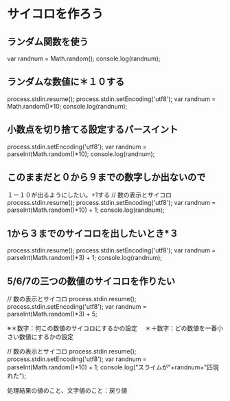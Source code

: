 
# サイコロを作ろう
## ランダム関数を使う
var randnum = Math.random();
console.log(randnum);

## ランダムな数値に＊１０する
process.stdin.resume();
process.stdin.setEncoding('utf8');
var randnum = Math.random()*10;
console.log(randnum);

## 小数点を切り捨てる設定するパースイント
process.stdin.setEncoding('utf8');
var randnum = parseInt(Math.random()*10);
console.log(randnum);

## このままだと０から９までの数字しか出ないので
１ー１０が出るようにしたい。+1する
// 数の表示とサイコロ
process.stdin.resume();
process.stdin.setEncoding('utf8');
var randnum = parseInt(Math.random()*10) + 1;
console.log(randnum);

## 1から３までのサイコロを出したいとき*３
process.stdin.resume();
process.stdin.setEncoding('utf8');
var randnum = parseInt(Math.random()*3) + 1;
console.log(randnum);

## 5/6/7の三つの数値のサイコロを作りたい
// 数の表示とサイコロ
process.stdin.resume();
process.stdin.setEncoding('utf8');
var randnum = parseInt(Math.random()*3) + 5;

※＊数字：何この数値のサイコロにするかの設定
　＊＋数字：どの数値を一番小さい数値にするかの設定

// 数の表示とサイコロ
process.stdin.resume();
process.stdin.setEncoding('utf8');
var randnum = parseInt(Math.random()*10) + 1;
console.log("スライムが"+randnum+"匹現れた");

処理結果の値のこと、文字値のこと：戻り値
